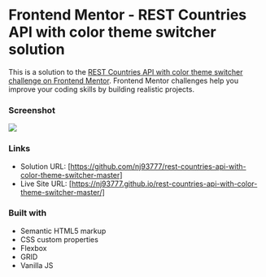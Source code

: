 # Frontend Mentor - REST Countries API with color theme switcher solution

This is a solution to the [REST Countries API with color theme switcher challenge on Frontend Mentor](https://www.frontendmentor.io/challenges/rest-countries-api-with-color-theme-switcher-5cacc469fec04111f7b848ca). Frontend Mentor challenges help you improve your coding skills by building realistic projects. 


### Screenshot

![](./flags.png)



### Links

- Solution URL: [https://github.com/nj93777/rest-countries-api-with-color-theme-switcher-master]
- Live Site URL: [https://nj93777.github.io/rest-countries-api-with-color-theme-switcher-master/]

### Built with

- Semantic HTML5 markup
- CSS custom properties
- Flexbox
- GRID
- Vanilla JS


